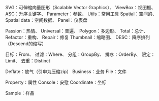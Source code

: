 SVG：可伸缩向量图形（Scalable Vector Graphics）、
ViewBox：视图框、
ASC：升序关键字、
Parameter：参数、
Utils：常用工具
Spatial：空间的、
Spatial data：空间数据、
Panel：仪表盘

Passion：热情、
Universal：普遍、
Polygon：多边形、
Total：总计、
Refactor：重构、
Repair：修复
Thumbnail：缩略图、
DESC：降序排列（Descend的缩写）

目标：From、
过滤：Where、
分组：GroupBy、
排序：OrderBy、
限定：Limit、
去重：Distinct

Deflate：放气（引申为压缩zip）
Business：业务
File：文件

Property：属性
Console：安慰
Coordinate：坐标

Sample：样品
